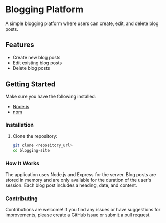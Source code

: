 # Blogging Platform

A simple blogging platform where users can create, edit, and delete blog posts.

## Features

- Create new blog posts
- Edit existing blog posts
- Delete blog posts

## Getting Started

Make sure you have the following installed:

- [Node.js](https://nodejs.org/)
- [npm](https://www.npmjs.com/)

### Installation

1. Clone the repository:

   ```bash
   git clone <repository_url>
   cd blogging-site
### How It Works
The application uses Node.js and Express for the server.
Blog posts are stored in memory and are only available for the duration of the user's session.
Each blog post includes a heading, date, and content.

### Contributing
Contributions are welcome! If you find any issues or have suggestions for improvements, please create a GitHub issue or submit a pull request.
